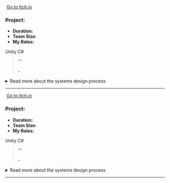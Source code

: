 <div class="project-card">

  <div class="project-flex-container">
    <div class="project-image-column">
      <img src="{{ '/Images/ph.jpg' | relative_url }}" alt="">
      <a href="" class="itchio-link" target="_blank" rel="noopener noreferrer">
        <i class="fa-brands fa-itch-io"></i> Go to Itch.io
      </a>
    </div>
    <div class="project-text-column">
      <h3>Project: </h3>
      <div class="project-meta">
        <ul>
          <li><strong>Duration:</strong> </li>
          <li><strong>Team Size:</strong> </li>
          <li><strong>My Roles:</strong> </li>
        </ul>
      </div> 
      <div class="project-tools-summary">
        <span class="tool-tag"><i class="fa-brands fa-unity"></i> Unity</span> 
        <span class="tool-tag"><i class="fa-solid fa-code"></i> C#</span>
      </div>
      <p></p>  
      <blockquote class="testimonial">
        <p>""</p>
        <cite>– </cite>
      </blockquote>
    </div>
  </div>

  <div class="project-details-row">
    <details>
      <summary>Read more about the systems design process</summary>
      <div class="details-content">
        <div class="process-stage">
          <h3>Alpha Stage: </h3>
          <div class="stage-content-flex">
            <div class="stage-gallery">
              <p class="gallery-label">Process images:</p>
              <a href="{{ '/Images/ph.jpg' | relative_url }}" target="_blank"><img src="{{ '/Images/ph.jpg' | relative_url }}" alt="" class="gallery-thumbnail"></a>
            </div>
            <div class="stage-description">
              <p></p>
              <ul>
                <li></li>
              </ul>
            </div>
          </div>
        </div>
        <div class="process-stage">
          <h3>Beta Stage: </h3>
          <div class="stage-content-flex">
            <div class="stage-gallery">
              <p class="gallery-label">Process images:</p>
              <a href="{{ '/Images/ph.jpg' | relative_url }}" target="_blank"><img src="{{ '/Images/ph.jpg' | relative_url }}" alt="" class="gallery-thumbnail"></a>
            </div>
            <div class="stage-description">
              <p></p>
            </div>
          </div>
        </div>
        <div class="process-stage">
          <h3>Gold Stage: </h3>
          <div class="stage-content-flex">
            <div class="stage-gallery">
              <p class="gallery-label">Results & Details:</p>
              <a href="{{ '/Images/phg.png' | relative_url }}" target="_blank"><img src="{{ '/Images/phg.png' | relative_url }}" alt="" class="gallery-thumbnail"></a>
            </div>
            <div class="stage-description">
              <p></p>
            </div>
          </div>
        </div>
        <div class="process-stage">
          <h3>Post-Mortem: </h3>
          <div class="stage-content-flex">
            <div class="stage-gallery">
              <p class="gallery-label">Key Takeaway:</p>
              <blockquote class="testimonial">
                <p></p>
              </blockquote>
            </div>
            <div class="stage-description">
              <h4>What Went Well:</h4>
              <ul><li></li></ul>
              <h4>What Could Be Improved:</h4>
              <ul><li></li></ul>
            </div>
          </div>
        </div> </div>   </details>
  </div> <hr style="border-color: #555;">    </div>       
<div class="project-card">

  <div class="project-flex-container">
    <div class="project-image-column">
      <img src="{{ '/Images/ph.jpg' | relative_url }}" alt="">
      <a href="" class="itchio-link" target="_blank" rel="noopener noreferrer">
        <i class="fa-brands fa-itch-io"></i> Go to Itch.io
      </a>
    </div>
    <div class="project-text-column">
      <h3>Project: </h3>
      <div class="project-meta">
        <ul>
          <li><strong>Duration:</strong> </li>
          <li><strong>Team Size:</strong> </li>
          <li><strong>My Roles:</strong> </li>
        </ul>
      </div> 
      <div class="project-tools-summary">
        <span class="tool-tag"><i class="fa-brands fa-unity"></i> Unity</span> 
        <span class="tool-tag"><i class="fa-solid fa-code"></i> C#</span>
      </div>
      <p></p>  
      <blockquote class="testimonial">
        <p>""</p>
        <cite>– </cite>
      </blockquote>
    </div>
  </div>

  <div class="project-details-row">
    <details>
      <summary>Read more about the systems design process</summary>
      <div class="details-content">
        <div class="process-stage">
          <h3>Alpha Stage: </h3>
          <div class="stage-content-flex">
            <div class="stage-gallery">
              <p class="gallery-label">Process images:</p>
              <a href="{{ '/Images/ph.jpg' | relative_url }}" target="_blank"><img src="{{ '/Images/ph.jpg' | relative_url }}" alt="" class="gallery-thumbnail"></a>
            </div>
            <div class="stage-description">
              <p></p>
              <ul>
                <li></li>
              </ul>
            </div>
          </div>
        </div>
        <div class="process-stage">
          <h3>Beta Stage: </h3>
          <div class="stage-content-flex">
            <div class="stage-gallery">
              <p class="gallery-label">Process images:</p>
              <a href="{{ '/Images/ph.jpg' | relative_url }}" target="_blank"><img src="{{ '/Images/ph.jpg' | relative_url }}" alt="" class="gallery-thumbnail"></a>
            </div>
            <div class="stage-description">
              <p></p>
            </div>
          </div>
        </div>
        <div class="process-stage">
          <h3>Gold Stage: </h3>
          <div class="stage-content-flex">
            <div class="stage-gallery">
              <p class="gallery-label">Results & Details:</p>
              <a href="{{ '/Images/phg.png' | relative_url }}" target="_blank"><img src="{{ '/Images/phg.png' | relative_url }}" alt="" class="gallery-thumbnail"></a>
            </div>
            <div class="stage-description">
              <p></p>
            </div>
          </div>
        </div>
        <div class="process-stage">
          <h3>Post-Mortem: </h3>
          <div class="stage-content-flex">
            <div class="stage-gallery">
              <p class="gallery-label">Key Takeaway:</p>
              <blockquote class="testimonial">
                <p></p>
              </blockquote>
            </div>
            <div class="stage-description">
              <h4>What Went Well:</h4>
              <ul><li></li></ul>
              <h4>What Could Be Improved:</h4>
              <ul><li></li></ul>
            </div>
          </div>
        </div> </div>   </details>
  </div> <hr style="border-color: #555;">    </div>       
